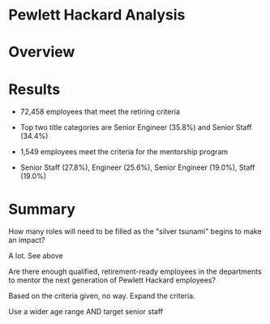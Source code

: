 # Pewlett Hackard Analysis

# Overview

# Results

- 72,458 employees that meet the retiring criteria
- Top two title categories are Senior Engineer (35.8%) and Senior Staff (34.4%)

- 1,549 employees meet the criteria for the mentorship program
- Senior Staff (27.8%), Engineer (25.6%), Senior Engineer (19.0%), Staff (19.0%)

# Summary

How many roles will need to be filled as the "silver tsunami" begins to make an impact? 

A lot. See above

Are there enough qualified, retirement-ready employees in the departments to mentor the next generation of Pewlett Hackard employees?

Based on the criteria given, no way. Expand the criteria.

Use a wider age range AND target senior staff
